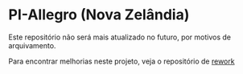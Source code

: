 # PI-Allegro (Nova Zelândia)
Este repositório não será mais atualizado no futuro, por motivos de arquivamento.

Para encontrar melhorias neste projeto, veja o repositório de [rework](https://github.com/FelipeNishino/pi-allegro-rework)
